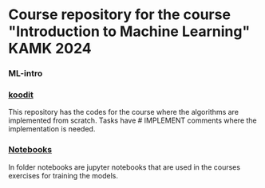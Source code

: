 # Course repository for the course "Introduction to Machine Learning" KAMK 2024

### ML-intro

### [koodit](./koodit/)

This repository has the codes for the course where the algorithms are implemented from scratch. Tasks have # IMPLEMENT comments where the implementation is needed.

### [Notebooks](./notebooks)

In folder notebooks are jupyter notebooks that are used in the courses exercises for training the models.
